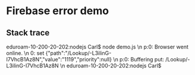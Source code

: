 # Firebase error demo

## Stack trace 
eduroam-10-200-20-202:nodejs Carl$ node demo.js \n
p:0: Browser went online. \n
0: set {"path":"/Lookup/-L3ilinG-I7VhcB1Az8N","value":"1119","priority":null} \n
p:0: Buffering put: /Lookup/-L3ilinG-I7VhcB1Az8N \n
eduroam-10-200-20-202:nodejs Carl$
